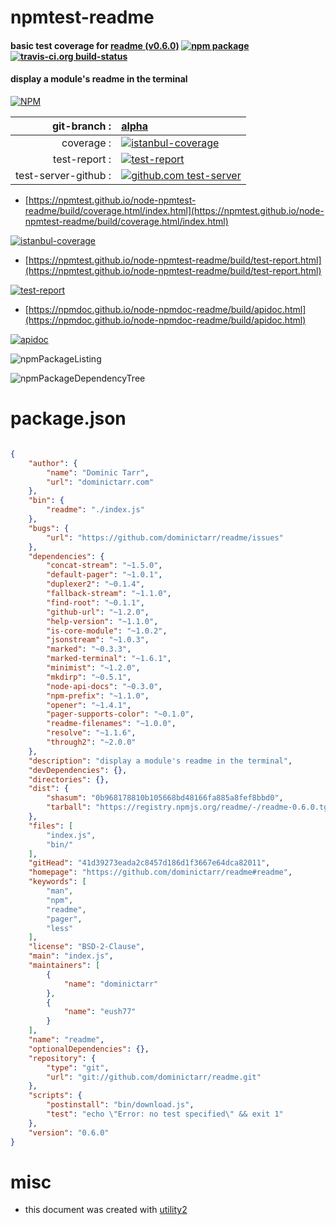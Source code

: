 # npmtest-readme

#### basic test coverage for  [readme (v0.6.0)](https://github.com/dominictarr/readme#readme)  [![npm package](https://img.shields.io/npm/v/npmtest-readme.svg?style=flat-square)](https://www.npmjs.org/package/npmtest-readme) [![travis-ci.org build-status](https://api.travis-ci.org/npmtest/node-npmtest-readme.svg)](https://travis-ci.org/npmtest/node-npmtest-readme)

#### display a module's readme in the terminal

[![NPM](https://nodei.co/npm/readme.png?downloads=true&downloadRank=true&stars=true)](https://www.npmjs.com/package/readme)

| git-branch : | [alpha](https://github.com/npmtest/node-npmtest-readme/tree/alpha)|
|--:|:--|
| coverage : | [![istanbul-coverage](https://npmtest.github.io/node-npmtest-readme/build/coverage.badge.svg)](https://npmtest.github.io/node-npmtest-readme/build/coverage.html/index.html)|
| test-report : | [![test-report](https://npmtest.github.io/node-npmtest-readme/build/test-report.badge.svg)](https://npmtest.github.io/node-npmtest-readme/build/test-report.html)|
| test-server-github : | [![github.com test-server](https://npmtest.github.io/node-npmtest-readme/GitHub-Mark-32px.png)](https://npmtest.github.io/node-npmtest-readme/build/app/index.html) | | build-artifacts : | [![build-artifacts](https://npmtest.github.io/node-npmtest-readme/glyphicons_144_folder_open.png)](https://github.com/npmtest/node-npmtest-readme/tree/gh-pages/build)|

- [https://npmtest.github.io/node-npmtest-readme/build/coverage.html/index.html](https://npmtest.github.io/node-npmtest-readme/build/coverage.html/index.html)

[![istanbul-coverage](https://npmtest.github.io/node-npmtest-readme/build/screenCapture.buildCi.browser.%252Ftmp%252Fbuild%252Fcoverage.lib.html.png)](https://npmtest.github.io/node-npmtest-readme/build/coverage.html/index.html)

- [https://npmtest.github.io/node-npmtest-readme/build/test-report.html](https://npmtest.github.io/node-npmtest-readme/build/test-report.html)

[![test-report](https://npmtest.github.io/node-npmtest-readme/build/screenCapture.buildCi.browser.%252Ftmp%252Fbuild%252Ftest-report.html.png)](https://npmtest.github.io/node-npmtest-readme/build/test-report.html)

- [https://npmdoc.github.io/node-npmdoc-readme/build/apidoc.html](https://npmdoc.github.io/node-npmdoc-readme/build/apidoc.html)

[![apidoc](https://npmdoc.github.io/node-npmdoc-readme/build/screenCapture.buildCi.browser.%252Ftmp%252Fbuild%252Fapidoc.html.png)](https://npmdoc.github.io/node-npmdoc-readme/build/apidoc.html)

![npmPackageListing](https://npmtest.github.io/node-npmtest-readme/build/screenCapture.npmPackageListing.svg)

![npmPackageDependencyTree](https://npmtest.github.io/node-npmtest-readme/build/screenCapture.npmPackageDependencyTree.svg)



# package.json

```json

{
    "author": {
        "name": "Dominic Tarr",
        "url": "dominictarr.com"
    },
    "bin": {
        "readme": "./index.js"
    },
    "bugs": {
        "url": "https://github.com/dominictarr/readme/issues"
    },
    "dependencies": {
        "concat-stream": "~1.5.0",
        "default-pager": "~1.0.1",
        "duplexer2": "~0.1.4",
        "fallback-stream": "~1.1.0",
        "find-root": "~0.1.1",
        "github-url": "~1.2.0",
        "help-version": "~1.1.0",
        "is-core-module": "~1.0.2",
        "jsonstream": "~1.0.3",
        "marked": "~0.3.3",
        "marked-terminal": "~1.6.1",
        "minimist": "~1.2.0",
        "mkdirp": "~0.5.1",
        "node-api-docs": "~0.3.0",
        "npm-prefix": "~1.1.0",
        "opener": "~1.4.1",
        "pager-supports-color": "~0.1.0",
        "readme-filenames": "~1.0.0",
        "resolve": "~1.1.6",
        "through2": "~2.0.0"
    },
    "description": "display a module's readme in the terminal",
    "devDependencies": {},
    "directories": {},
    "dist": {
        "shasum": "0b968178810b105668bd48166fa885a8fef8bbd0",
        "tarball": "https://registry.npmjs.org/readme/-/readme-0.6.0.tgz"
    },
    "files": [
        "index.js",
        "bin/"
    ],
    "gitHead": "41d39273eada2c8457d186d1f3667e64dca82011",
    "homepage": "https://github.com/dominictarr/readme#readme",
    "keywords": [
        "man",
        "npm",
        "readme",
        "pager",
        "less"
    ],
    "license": "BSD-2-Clause",
    "main": "index.js",
    "maintainers": [
        {
            "name": "dominictarr"
        },
        {
            "name": "eush77"
        }
    ],
    "name": "readme",
    "optionalDependencies": {},
    "repository": {
        "type": "git",
        "url": "git://github.com/dominictarr/readme.git"
    },
    "scripts": {
        "postinstall": "bin/download.js",
        "test": "echo \"Error: no test specified\" && exit 1"
    },
    "version": "0.6.0"
}
```



# misc
- this document was created with [utility2](https://github.com/kaizhu256/node-utility2)
